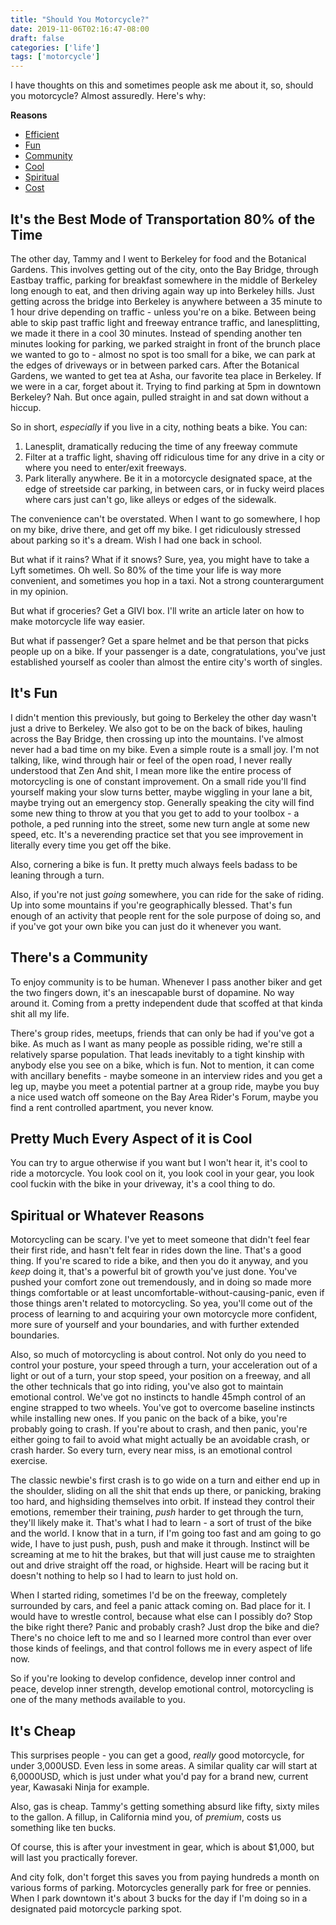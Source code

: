 ```yaml
---
title: "Should You Motorcycle?"
date: 2019-11-06T02:16:47-08:00
draft: false
categories: ['life']
tags: ['motorcycle']
---
```


I have thoughts on this and sometimes people ask me about it, so, should you
motorcycle? Almost assuredly. Here's why:

**Reasons**

* [Efficient](#efficient)
* [Fun](#fun)
* [Community](#community)
* [Cool](#cool)
* [Spiritual](#spiritual)
* [Cost](#cost)

## It's the Best Mode of Transportation 80% of the Time <a id="efficient">

The other day, Tammy and I went to Berkeley for food and the Botanical Gardens.
This involves getting out of the city,
onto the Bay Bridge,
through Eastbay traffic, parking for breakfast somewhere in the middle of
Berkeley long enough to eat, and then driving again
way up into Berkeley hills.
Just getting across the bridge into Berkeley
is anywhere between a 35 minute to 1 hour drive
depending on traffic - unless you're on a bike.
Between being able to skip past
traffic light and freeway entrance traffic, and lanesplitting, we made it there
in a cool 30 minutes.
Instead of spending another ten minutes looking for parking, we parked
straight in front of the brunch place we wanted to go to - almost no spot is too
small for a bike, we can park at the edges of driveways or in between parked
cars.
After the Botanical Gardens,
we wanted to get tea at Asha,
our favorite tea place in Berkeley.
If we were in a car, forget about it.
Trying to find parking at 5pm in downtown Berkeley? Nah.
But once again, pulled straight in and sat down without a hiccup.

So in short, *especially* if you live in a city, nothing beats a bike. You can:

1. Lanesplit, dramatically reducing the time of any freeway commute
2. Filter at a traffic light, shaving off ridiculous time for any drive
in a city or where you need to enter/exit freeways.
3. Park literally anywhere. Be it in a motorcycle designated space, at the edge
of streetside car parking, in between cars, or in fucky weird places where
cars just can't go, like alleys or edges of the sidewalk.

The convenience can't be overstated.
When I want to go somewhere, I hop on my bike, drive there, and get off my bike.
I get ridiculously stressed about parking so it's a dream.
Wish I had one back in school.

But what if it rains? What if it snows? Sure, yea, you might have to take a Lyft
sometimes. Oh well. So 80% of the time your life is way more convenient, and
sometimes you hop in a taxi. Not a strong counterargument in my opinion.

But what if groceries? Get a GIVI box. I'll write an article later on how
to make motorcycle life way easier.

But what if passenger? Get a spare helmet and be that person that picks people
up on a bike. If your passenger is a date, congratulations, you've just
established yourself as cooler than almost the entire city's worth of singles.


## It's Fun <a id="fun">

I didn't mention this previously, but going to Berkeley the other day wasn't
just a drive to Berkeley.
We also got to be on the back of bikes, hauling across the Bay Bridge, then
crossing up into the mountains.
I've almost never had a bad time on my bike.
Even a simple route is a small joy.
I'm not talking, like, wind through hair or feel of the open road, I never
really understood that Zen And shit, I mean more like the entire process
of motorcycling is one of constant improvement.
On a small ride you'll find yourself making your slow turns better, maybe
wiggling in your lane a bit, maybe trying out an emergency stop.
Generally speaking the city will find some new thing to throw at you
that you get to add to your toolbox - a pothole, a ped running into the street,
some new turn angle at some new speed, etc.
It's a neverending practice set that you see improvement in literally every time
you get off the bike.

Also, cornering a bike is fun. It pretty much always feels badass to be leaning
through a turn.

Also, if you're not just *going* somewhere, you can ride for the sake of riding.
Up into some mountains if you're geographically blessed.
That's fun enough of an activity that people rent for the sole purpose of doing
so, and if you've got your own bike you can just do it whenever you want.

## There's a Community <a id="community">

To enjoy community is to be human. Whenever I pass another biker and get the two
fingers down, it's an inescapable burst of dopamine. No way around it. Coming
from a pretty independent dude that scoffed at that kinda shit all my life.

There's group rides, meetups, friends that can only be had if you've got a bike.
As much as I want as many people as possible riding, we're still a relatively
sparse population.
That leads inevitably to a tight kinship with anybody else you see on a bike,
which is fun.
Not to mention, it can come with ancillary benefits - maybe someone in an
interview rides and you get a leg up, maybe you meet a potential partner at a
group ride, maybe you buy a nice used watch off someone on the Bay Area Rider's
Forum, maybe you find a rent controlled apartment, you never know.

## Pretty Much Every Aspect of it is Cool <a id="cool">

You can try to argue otherwise if you want but I won't hear it, it's cool
to ride a motorcycle. You look cool on it, you look cool in your gear, you look
cool fuckin with the bike in your driveway, it's a cool thing to do.

## Spiritual or Whatever Reasons <a id="spiritual">

Motorcycling can be scary.
I've yet to meet someone that didn't feel fear their first ride, and hasn't felt
fear in rides down the line.
That's a good thing.
If you're scared to ride a bike, and then you do it anyway,
and you *keep* doing it, that's a powerful bit of growth you've just done.
You've pushed your comfort zone out tremendously, and in doing so made more
things comfortable or at least uncomfortable-without-causing-panic, even if
those things aren't related to motorcycling.
So yea, you'll come out of the
process of learning to and acquiring your own motorcycle more confident, more
sure of yourself and your boundaries, and with further extended boundaries.

Also, so much of motorcycling is about control.
Not only do you need to control your posture, your speed through a turn, your
acceleration out of a light or out of a turn, your stop speed, your position
on a freeway, and all the other technicals that go into riding, you've also got
to maintain emotional control.
We've got no instincts to handle 45mph control of an engine strapped to two
wheels.
You've got to overcome baseline instincts while installing new ones.
If you panic on the back of a bike, you're probably going to crash.
If you're about to crash, and then panic, you're either going to fail to avoid
what might actually be an avoidable crash, or crash harder.
So every turn, every near miss, is an emotional control exercise.

The classic newbie's first crash is to go wide on a turn and either end up
in the shoulder, sliding on all the shit that ends up there, or panicking,
braking too hard, and highsiding themselves into orbit. If instead they
control their emotions, remember their training, *push* harder to get
through the turn, they'll likely make it.
That's what I had to learn - a sort of trust of the bike and the world.
I know that in a turn, if I'm going too fast and am going to go wide,
I have to just push, push, push and make it through.
Instinct will be screaming at me to hit the brakes, but that will just cause me
to straighten out and drive straight off the road, or highside.
Heart will be racing but it doesn't nothing to help so I had to learn to just
hold on.

When I started riding, sometimes I'd be on the freeway, completely surrounded by
cars, and feel a panic attack coming on. Bad place for it. I would have to
wrestle control, because what else can I possibly do?
Stop the bike right there?
Panic and probably crash?
Just drop the bike and die?
There's no choice left to me and so I learned more control than ever over those
kinds of feelings, and that control follows me in every aspect of life now.

So if you're looking to develop confidence, develop inner control and peace,
develop inner strength, develop emotional control, motorcycling is one of the
many methods available to you.

## It's Cheap

This surprises people - you can get a good, *really* good motorcycle, for under
3,000USD. Even less in some areas. A similar quality car will start at
6,0000USD, which is just under what you'd pay for a brand new, current year,
Kawasaki Ninja for example.

Also, gas is cheap. Tammy's getting something absurd like fifty, sixty miles to
the gallon.
A fillup, in California mind you, of *premium*, costs us something like ten
bucks.

Of course, this is after your investment in gear, which is about $1,000, but
will last you practically forever.

And city folk, don't forget this saves you from paying hundreds a month on
various forms of parking. Motorcycles generally park for free or pennies. When
I park downtown it's about 3 bucks for the day if I'm doing so in a designated
paid motorcycle parking spot.
